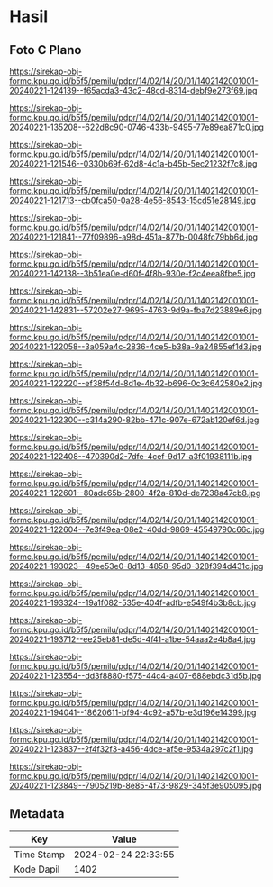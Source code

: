# Hasil

## Foto C Plano

https://sirekap-obj-formc.kpu.go.id/b5f5/pemilu/pdpr/14/02/14/20/01/1402142001001-20240221-124139--f65acda3-43c2-48cd-8314-debf9e273f69.jpg

https://sirekap-obj-formc.kpu.go.id/b5f5/pemilu/pdpr/14/02/14/20/01/1402142001001-20240221-135208--622d8c90-0746-433b-9495-77e89ea871c0.jpg

https://sirekap-obj-formc.kpu.go.id/b5f5/pemilu/pdpr/14/02/14/20/01/1402142001001-20240221-121546--0330b69f-62d8-4c1a-b45b-5ec21232f7c8.jpg

https://sirekap-obj-formc.kpu.go.id/b5f5/pemilu/pdpr/14/02/14/20/01/1402142001001-20240221-121713--cb0fca50-0a28-4e56-8543-15cd51e28149.jpg

https://sirekap-obj-formc.kpu.go.id/b5f5/pemilu/pdpr/14/02/14/20/01/1402142001001-20240221-121841--77f09896-a98d-451a-877b-0048fc79bb6d.jpg

https://sirekap-obj-formc.kpu.go.id/b5f5/pemilu/pdpr/14/02/14/20/01/1402142001001-20240221-142138--3b51ea0e-d60f-4f8b-930e-f2c4eea8fbe5.jpg

https://sirekap-obj-formc.kpu.go.id/b5f5/pemilu/pdpr/14/02/14/20/01/1402142001001-20240221-142831--57202e27-9695-4763-9d9a-fba7d23889e6.jpg

https://sirekap-obj-formc.kpu.go.id/b5f5/pemilu/pdpr/14/02/14/20/01/1402142001001-20240221-122058--3a059a4c-2836-4ce5-b38a-9a24855ef1d3.jpg

https://sirekap-obj-formc.kpu.go.id/b5f5/pemilu/pdpr/14/02/14/20/01/1402142001001-20240221-122220--ef38f54d-8d1e-4b32-b696-0c3c642580e2.jpg

https://sirekap-obj-formc.kpu.go.id/b5f5/pemilu/pdpr/14/02/14/20/01/1402142001001-20240221-122300--c314a290-82bb-471c-907e-672ab120ef6d.jpg

https://sirekap-obj-formc.kpu.go.id/b5f5/pemilu/pdpr/14/02/14/20/01/1402142001001-20240221-122408--470390d2-7dfe-4cef-9d17-a3f01938111b.jpg

https://sirekap-obj-formc.kpu.go.id/b5f5/pemilu/pdpr/14/02/14/20/01/1402142001001-20240221-122601--80adc65b-2800-4f2a-810d-de7238a47cb8.jpg

https://sirekap-obj-formc.kpu.go.id/b5f5/pemilu/pdpr/14/02/14/20/01/1402142001001-20240221-122604--7e3f49ea-08e2-40dd-9869-45549790c66c.jpg

https://sirekap-obj-formc.kpu.go.id/b5f5/pemilu/pdpr/14/02/14/20/01/1402142001001-20240221-193023--49ee53e0-8d13-4858-95d0-328f394d431c.jpg

https://sirekap-obj-formc.kpu.go.id/b5f5/pemilu/pdpr/14/02/14/20/01/1402142001001-20240221-193324--19a1f082-535e-404f-adfb-e549f4b3b8cb.jpg

https://sirekap-obj-formc.kpu.go.id/b5f5/pemilu/pdpr/14/02/14/20/01/1402142001001-20240221-193712--ee25eb81-de5d-4f41-a1be-54aaa2e4b8a4.jpg

https://sirekap-obj-formc.kpu.go.id/b5f5/pemilu/pdpr/14/02/14/20/01/1402142001001-20240221-123554--dd3f8880-f575-44c4-a407-688ebdc31d5b.jpg

https://sirekap-obj-formc.kpu.go.id/b5f5/pemilu/pdpr/14/02/14/20/01/1402142001001-20240221-194041--18620611-bf94-4c92-a57b-e3d196e14399.jpg

https://sirekap-obj-formc.kpu.go.id/b5f5/pemilu/pdpr/14/02/14/20/01/1402142001001-20240221-123837--2f4f32f3-a456-4dce-af5e-9534a297c2f1.jpg

https://sirekap-obj-formc.kpu.go.id/b5f5/pemilu/pdpr/14/02/14/20/01/1402142001001-20240221-123849--7905219b-8e85-4f73-9829-345f3e905095.jpg


## Metadata

| Key        | Value               |
| ---------- | ------------------- |
| Time Stamp | 2024-02-24 22:33:55 |
| Kode Dapil | 1402                |



